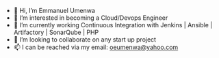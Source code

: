- 👋 Hi, I’m Emmanuel Umenwa
- 👀 I’m interested in becoming a Cloud/Devops Engineer
- 🌱 I’m currently working Continuous Integration with Jenkins | Ansible | Artifactory | SonarQube | PHP
- 💞️ I’m looking to collaborate on any start up project
- 📫 I can be reached via my email: oeumenwa@yahoo.com

<!---
eoumenwa/eoumenwa is a ✨ special ✨ repository because its `README.md` (this file) appears on your GitHub profile.
You can click the Preview link to take a look at your changes.
--->
